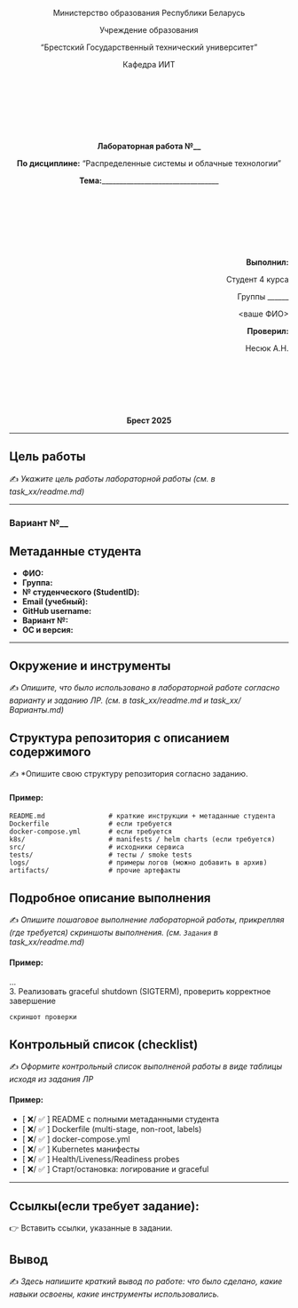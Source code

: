 <p align="center">Министерство образования Республики Беларусь</p>
<p align="center">Учреждение образования</p>
<p align="center">“Брестский Государственный технический университет”</p>
<p align="center">Кафедра ИИТ</p>
<br><br><br><br><br><br>
<p align="center"><strong>Лабораторная работа №__</strong></p>
<p align="center"><strong>По дисциплине:</strong> “Распределенные системы и облачные технологии”</p>
<p align="center"><strong>Тема:</strong>_________________________________</p>
<br><br><br><br><br><br>
<p align="right"><strong>Выполнил:</strong></p>
<p align="right">Студент 4 курса</p>
<p align="right">Группы ______</p>
<p align="right"><ваше ФИО></p>
<p align="right"><strong>Проверил:</strong></p>
<p align="right">Несюк А.Н.</p>
<br><br><br><br><br>
<p align="center"><strong>Брест 2025</strong></p>

---

## Цель работы

✍️ *Укажите цель работы лабораторной работы
(см. в task_xx/readme.md)* 

---

### Вариант №__

## Метаданные студента

- **ФИО:**
- **Группа:**
- **№ студенческого (StudentID):**
- **Email (учебный):**
- **GitHub username:**
- **Вариант №:**
- **ОС и версия:**

---


## Окружение и инструменты

✍️ *Опишите, что было использовано в лабораторной работе согласно варианту и заданию ЛР.
(см. в task_xx/readme.md и task_xx/Варианты.md)* 

## Структура репозитория c описанием содержимого

✍️ *Опишите свою структуру репозитория согласно заданию.

#### Пример:

```
README.md                # краткие инструкции + метаданные студента
Dockerfile               # если требуется
docker-compose.yml       # если требуется
k8s/                     # manifests / helm charts (если требуется)
src/                     # исходники сервиса
tests/                   # тесты / smoke tests
logs/                    # примеры логов (можно добавить в архив)
artifacts/               # прочие артефакты
```


## Подробное описание выполнения

✍️ *Опишите пошаговое выполнение лабораторной работы, прикрепляя (где требуется) скриншоты выполнения. 
(см. `Задания` в task_xx/readme.md)* 

#### Пример:

...<br>
3. Реализовать graceful shutdown (SIGTERM), проверить корректное завершение

  `скриншот проверки`


## Контрольный список (checklist)

✍️ *Оформите контрольный список выполненой работы в виде таблицы исходя из задания ЛР* 

#### Пример:

- [ ❌/ ✅ ] README с полными метаданными студента
- [ ❌/ ✅ ] Dockerfile (multi-stage, non-root, labels)
- [ ❌/ ✅ ] docker-compose.yml
- [ ❌/ ✅ ] Kubernetes манифесты
- [ ❌/ ✅ ] Health/Liveness/Readiness probes
- [ ❌/ ✅ ] Старт/остановка: логирование и graceful 

---

##  Ссылкы(если требует задание):

👉 Вставить ссылки, указанные в задании.

## Вывод

✍️ *Здесь напишите краткий вывод по работе: что было сделано, какие навыки освоены, какие инструменты использовались.*  